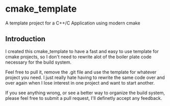 # cmake_template
A template project for a C++/C Application using modern cmake

## Introduction
I created this cmake_template to have a fast and easy to use template for cmake projects, so I don't need to rewrite alot of the boiler plate code necessary for the build system.

Feel free to pull it, remove the .git file and use the template for whatever project you need. I just really hate having to rewrite the same code over and over again when I lose interest in one project and want to start another.

If you see anything wrong, or see a better way to organize the build system, please feel free to submit a pull request, I'll definetly accept any feedback.
